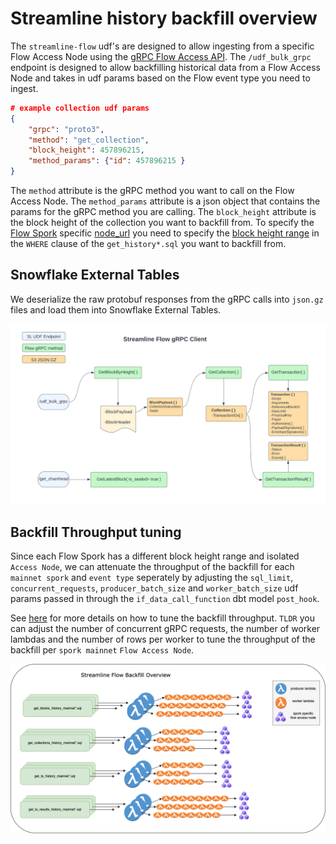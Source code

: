# Streamline history backfill overview

The `streamline-flow` udf's are designed to allow ingesting from a specific Flow Access Node using the [gRPC Flow Access API](https://developers.flow.com/concepts/nodes/access-api). The `/udf_bulk_grpc` endpoint is designed to allow backfilling historical data from a Flow Access Node and takes in udf params based on the Flow event type you need to ingest. 

```json
# example collection udf params
{
    "grpc": "proto3",
    "method": "get_collection",
    "block_height": 457896215,
    "method_params": {"id": 457896215 }
}
```

The `method` attribute is the gRPC method you want to call on the Flow Access Node. The `method_params` attribute is a json object that contains the params for the gRPC method you are calling. The `block_height` attribute is the block height of the collection you want to backfill from. To specify the [Flow Spork](https://developers.flow.com/concepts/nodes/node-operation/past-sporks) specific [node_url](./core/history/blocks/streamline__get_blocks_history_mainnet22.sql#L3) you need to specify the [block height range](./core/history/blocks/streamline__get_blocks_history_mainnet22.sql#L31) in the `WHERE` clause of the `get_history*.sql` you want to backfill from.

## Snowflake External Tables

We deserialize the raw protobuf responses from the gRPC calls into `json.gz` files and load them into Snowflake External Tables. 

![gRPC Client](./assets/streamine_flow_grpc_client.png)

## Backfill Throughput tuning

Since each Flow Spork has a different block height range and isolated `Access Node`, we can attenuate the throughput of the backfill for each `mainnet spork` and `event type` seperately by adjusting the `sql_limit`, `concurrent_requests`, `producer_batch_size` and `worker_batch_size` udf params passed in through the `if_data_call_function` dbt model `post_hook`. 

See [here](https://github.com/FlipsideCrypto/streamline-flow/discussions/10) for more details on how to tune the backfill throughput. `TLDR` you can adjust the number of concurrent gRPC requests, the number of worker lambdas and the number of rows per worker to tune the throughput of the backfill per `spork mainnet` `Flow Access Node`.  

![Backfill Overview](./assets/backfill_history.png)